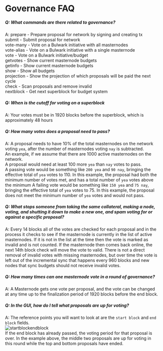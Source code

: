 # Governance FAQ  

##### Q: What commands are there related to governance?  
A: 
  prepare            - Prepare proposal for network by signing and creating tx  
  submit             - Submit proposal for network  
  vote-many          - Vote on a Bulwark initiative with all masternodes  
  vote-alias         - Vote on a Bulwark initiative with a single masternode  
  vote               - Vote on a Bulwark initiative/budget  
  getvotes           - Show current masternode budgets  
  getinfo            - Show current masternode budgets  
  show               - Show all budgets  
  projection         - Show the projection of which proposals will be paid the next cycle  
  check              - Scan proposals and remove invalid  
  nextblock          - Get next superblock for budget system  

##### Q: When is the cutoff for voting on a superblock

A: Your votes must be in 1920 blocks before the superblock, which is approximately 48 hours 

##### Q: How many votes does a proposal need to pass?

A: A proposal needs to have 10% of the total masternodes on the network voting `yea`, after the number of masternodes voting `nay` is subtracted.  
An example, if we assume that there are 1000 active masternodes on the network.  
A proposal would need at least 100 more `yea` than `nay` votes to pass.  
A passing vote would be something like `200 yea` and `90 nay`, bringing the effective total of `yea` votes to 110. In this example, the proposal had both the minimum number of votes met, and has a total number of `yea` votes above the minimum
A failing vote would be something like `150 yea` and `75 nay`, bringing the effective total of `yea` votes to 75. In this example, the proposal does not meet the minimum number of `yea` votes and would not pass.

##### Q: What stops someone from taking the same collateral, making a node, voting, and shutting it down to make a new one, and spam voting for or against a specific proposal?

A: Every 14 blocks all of the votes are checked for each proposal and in the process it checks to see if the masternode is currently in the list of active masternodes. If it is not in the list at the time then the vote is marked as invalid and is not counted. If the masternode then comes back online, the next 14th block check will move the vote to valid.  There is not a direct removal of invalid votes with missing masternodes, but over time the vote is left out of the incremental sync that happens every 960 blocks and new nodes that sync budgets should not receive invalid votes.

##### Q: How many times can one masternode vote in a round of governance?

A: A Masternode gets one vote per proposal, and the vote can be changed at any time up to the finalization period of 1920 blocks before the end block.

##### Q: In the GUI, how do I tell what proposals are up for voting?

A: The reference points you will want to look at are the `start block` and `end block` fields.  
![startblockendblock](https://kb.bulwarkcrypto.com/assets/images/governance/startend.png "startend.png")  
If the end block has already passed, the voting period for that proposal is over. In the example above, the middle two proposals are up for voting in this round while the top and bottom proposals have ended.
